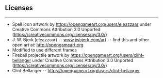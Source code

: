 ## Licenses ##
-----
* Spell icon artwork by https://opengameart.org/users/eleazzaar under Creative Commons Attribution 3.0 Unported (https://creativecommons.org/licenses/by/3.0/)
 * J. W. Bjerk (eleazzaar) -- www.jwbjerk.com/art -- find this and other open art at: http://opengameart.org
 * Modified to use different frames
* Fireball projectile artwork by https://opengameart.org/users/clint-bellanger under Creative Commons Attribution 3.0 Unported (https://creativecommons.org/licenses/by/3.0/)
 * Clint Bellanger -- https://opengameart.org/users/clint-bellanger

